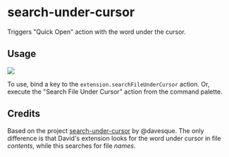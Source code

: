 # search-under-cursor

Triggers "Quick Open" action with the word under the cursor.

## Usage

![](search-under-cursor.mov.gif)

To use, bind a key to the `extension.searchFileUnderCursor` action. Or, execute
the "Search File Under Cursor" action from the command palette.

## Credits

Based on the project [search-under-cursor](https://github.com/davesque/search-under-cursor) by @davesque. The only difference is that David's extension looks for the word under cursor in file _contents_, while this searches for file _names_.
